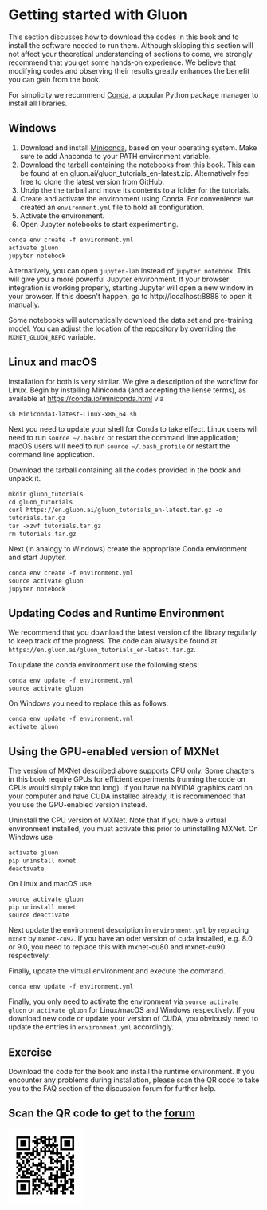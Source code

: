# Getting started with Gluon

This section discusses how to download the codes in this book and to install the software needed to run them. Although skipping this section will not affect your theoretical understanding of sections to come, we strongly recommend that you get some hands-on experience. We believe that  modifying codes and observing their results greatly enhances the benefit you can gain from the book.

For simplicity we recommend [Conda](https://conda.io), a popular Python package manager to install all libraries.

## Windows

1. Download and install [Miniconda](https://conda.io/miniconda.html), based on your operating system. Make sure to add Anaconda to your PATH environment variable.
1. Download the tarball containing the notebooks from this book. This can be found at en.gluon.ai/gluon_tutorials_en-latest.zip. Alternatively feel free to clone the latest version from GitHub.
1. Unzip the the tarball and move its contents to a folder for the tutorials.
1. Create and activate the environment using Conda. For convenience we created an `environment.yml` file to hold all configuration.
1. Activate the environment.
1. Open Jupyter notebooks to start experimenting.

```
conda env create -f environment.yml
activate gluon
jupyter notebook
```

Alternatively, you can open `jupyter-lab` instead of `jupyter notebook`. This will give you a more powerful Jupyter environment.
If your browser integration is working properly, starting Jupyter will open a new window in your browser. If this doesn't happen, go to http://localhost:8888 to open it manually.

Some notebooks will automatically download the data set and pre-training model. You can adjust the location of the repository by overriding the `MXNET_GLUON_REPO` variable.

## Linux and macOS

Installation for both is very similar. We give a description of the workflow for Linux. Begin by installing Miniconda (and accepting the liense terms), as available at https://conda.io/miniconda.html via  

```
sh Miniconda3-latest-Linux-x86_64.sh
```

Next you need to update your shell for Conda to take effect. Linux users will need to run `source ~/.bashrc` or restart the command line application; macOS users will need to run `source ~/.bash_profile` or restart the command line application.

Download the tarball containing all the codes provided in the book and unpack it.

```
mkdir gluon_tutorials
cd gluon_tutorials
curl https://en.gluon.ai/gluon_tutorials_en-latest.tar.gz -o tutorials.tar.gz
tar -xzvf tutorials.tar.gz
rm tutorials.tar.gz
```

Next (in analogy to Windows) create the appropriate Conda environment and start Jupyter.

```
conda env create -f environment.yml
source activate gluon
jupyter notebook
```

## Updating Codes and Runtime Environment

We recommend that you download the latest version of the library regularly to keep track of the progress. The code can always be found at `https://en.gluon.ai/gluon_tutorials_en-latest.tar.gz`.

To update the conda environment use the following steps:

```
conda env update -f environment.yml
source activate gluon
```
On Windows you need to replace this as follows:

```
conda env update -f environment.yml
activate gluon
```

## Using the GPU-enabled version of MXNet

The version of MXNet described above supports CPU only. Some chapters in this book require GPUs for efficient experiments (running the code on CPUs would simply take too long). If you have na NVIDIA graphics card on your computer and have CUDA installed already, it is recommended that you use the GPU-enabled version instead.

Uninstall the CPU version of MXNet. Note that if you have a virtual environment installed, you must activate this prior to uninstalling MXNet. On Windows use

```
activate gluon
pip uninstall mxnet
deactivate
```

On Linux and macOS use
```
source activate gluon
pip uninstall mxnet
source deactivate
```

Next update the environment description in `environment.yml` by replacing `mxnet` by `mxnet-cu92`. If you have an oder version of cuda installed, e.g. 8.0 or 9.0, you need to replace this with mxnet-cu80 and mxnet-cu90 respectively.

Finally, update the virtual environment and execute the command.

```
conda env update -f environment.yml
```

Finally, you only need to activate the environment via `source activate gluon` or `activate gluon` for Linux/macOS and Windows respectively. If you download new code or update your version of CUDA, you obviously need to update the entries in `environment.yml` accordingly.

## Exercise

Download the code for the book and install the runtime environment. If you encounter any problems during installation, please scan the QR code to take you to the FAQ section of the discussion forum for further help.

## Scan the QR code to get to the [forum](https://discuss.gluon.ai/t/topic/249)

![](../img/qr_install.svg)
